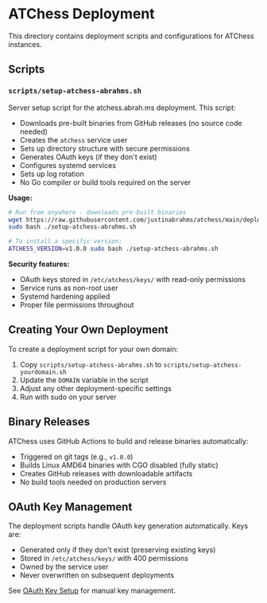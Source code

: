 # ATChess Deployment

This directory contains deployment scripts and configurations for ATChess instances.

## Scripts

### `scripts/setup-atchess-abrahms.sh`

Server setup script for the atchess.abrah.ms deployment. This script:

- Downloads pre-built binaries from GitHub releases (no source code needed)
- Creates the `atchess` service user
- Sets up directory structure with secure permissions
- Generates OAuth keys (if they don't exist)
- Configures systemd services
- Sets up log rotation
- No Go compiler or build tools required on the server

**Usage:**
```bash
# Run from anywhere - downloads pre-built binaries
wget https://raw.githubusercontent.com/justinabrahms/atchess/main/deploy/scripts/setup-atchess-abrahms.sh
sudo bash ./setup-atchess-abrahms.sh

# To install a specific version:
ATCHESS_VERSION=v1.0.0 sudo bash ./setup-atchess-abrahms.sh
```

**Security features:**
- OAuth keys stored in `/etc/atchess/keys/` with read-only permissions
- Service runs as non-root user
- Systemd hardening applied
- Proper file permissions throughout

## Creating Your Own Deployment

To create a deployment script for your own domain:

1. Copy `scripts/setup-atchess-abrahms.sh` to `scripts/setup-atchess-yourdomain.sh`
2. Update the `DOMAIN` variable in the script
3. Adjust any other deployment-specific settings
4. Run with sudo on your server

## Binary Releases

ATChess uses GitHub Actions to build and release binaries automatically:
- Triggered on git tags (e.g., `v1.0.0`)
- Builds Linux AMD64 binaries with CGO disabled (fully static)
- Creates GitHub releases with downloadable artifacts
- No build tools needed on production servers

## OAuth Key Management

The deployment scripts handle OAuth key generation automatically. Keys are:
- Generated only if they don't exist (preserving existing keys)
- Stored in `/etc/atchess/keys/` with 400 permissions
- Owned by the service user
- Never overwritten on subsequent deployments

See [OAuth Key Setup](../docs/oauth-key-setup.md) for manual key management.